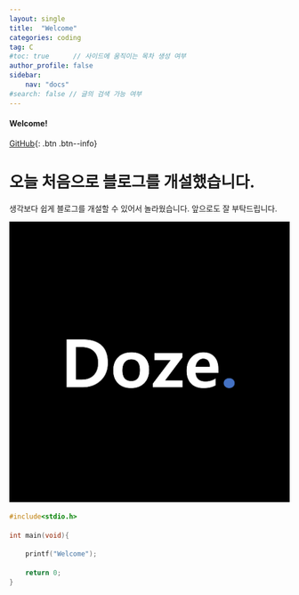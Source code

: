```yaml
---
layout: single
title:  "Welcome"
categories: coding
tag: C
#toc: true      // 사이드에 움직이는 목차 생성 여부
author_profile: false
sidebar:
    nav: "docs"
#search: false // 글의 검색 가능 여부
---
```


<div class="notice--success">
<h4>Welcome!</h4>
</div>

[GitHub](https://github.com/DozeKR){: .btn .btn--info}

# 오늘 처음으로 블로그를 개설했습니다. 

생각보다 쉽게 블로그를 개설할 수 있어서 놀라웠습니다.
앞으로도 잘 부탁드립니다.

![profile](../images/2023-02-14-first/profile-1676384368103-2.png)

```c
#include<stdio.h>

int main(void){

    printf("Welcome");

    return 0;
}
```
